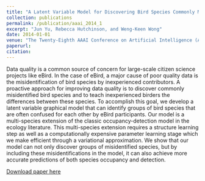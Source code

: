 ```yaml
---
title: "A Latent Variable Model for Discovering Bird Species Commonly Misidentified by Citizen Scientists."
collection: publications
permalink: /publication/aaai_2014_1
excerpt: "Jun Yu, Rebecca Hutchinson, and Weng-Keen Wong"
date: 2014-01-01
venue: "The Twenty-Eighth AAAI Conference on Artificial Intelligence (AAAI) 2014"
paperurl:
citation:
---
```

Data quality is a common source of concern for large-scale citizen science projects like eBird. In the case of eBird, a major cause of poor quality data is the misidentification of bird species by inexperienced contributors. A proactive approach for improving data quality is to discover commonly misidentified bird species and to teach inexperienced birders the differences between these species. To accomplish this goal, we develop a latent variable graphical model that can identify groups of bird species that are often confused for each other by eBird participants. Our model is a multi-species extension of the classic occupancy-detection model in the ecology literature. This multi-species extension requires a structure learning step as well as a computationally expensive parameter learning stage which we make efficient through a variational approximation. We show that our model can not only discover groups of misidentified species, but by including these misidentifications in the model, it can also achieve more accurate predictions of both species occupancy and detection.

[Download paper here](https://github.com/zariable/zariable.github.io/blob/master/files/aaai_2014_1.pdf)
